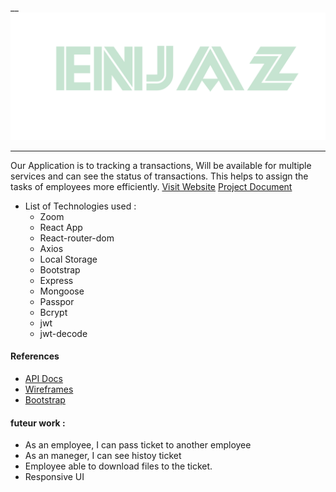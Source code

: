 __
![Enjaj](/Enjaz.png)
___
<!-- **Note: !** -->
Our Application is to tracking a transactions, Will be available for multiple services and can see the status of transactions. This helps to assign the tasks of employees more efficiently. 
[Visit Website](https://comingson.Enjaz.com)
[Project Document](Enjaz.pdf)
- List of Technologies used :
  - Zoom
  - React App
  - React-router-dom
  - Axios
  - Local Storage
  - Bootstrap
  - Express
  - Mongoose
  - Passpor
  - Bcrypt
  - jwt
  - jwt-decode
#### References
- [API Docs](https://mongoosejs.com/docs/api.html)
- [Wireframes](https://www.draw.io/)
- [Bootstrap](https://react-bootstrap.github.io/)
#### futeur work :
- As an employee, I can pass ticket to another employee
-  As an maneger, I can see histoy ticket 
- Employee able to download files to the ticket.
- Responsive UI
